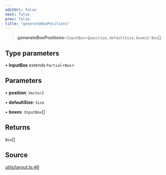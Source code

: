 ```yaml
---
editUrl: false
next: false
prev: false
title: "generateBoxPositions"
---
```


> **generateBoxPositions**\<`InputBox`\>(`position`, `defaultSize`, `boxes`): `Box`[]

## Type parameters

• **InputBox** extends `Partial`\<`Box`\>

## Parameters

• **position**: `Vector2`

• **defaultSize**: `Size`

• **boxes**: `InputBox`[]

## Returns

`Box`[]

## Source

[utils/layout.ts:46](https://github.com/nodenogg-in/alpha-p2p/blob/e67ec671029681998b21c00dacae8274d719c056/packages/infinitykit/src/utils/layout.ts#L46)
